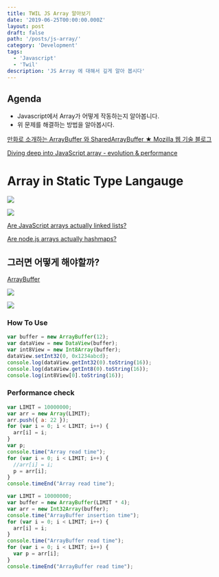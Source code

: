 ```yaml
---
title: TWIL JS Array 알아보기
date: '2019-06-25T00:00:00.000Z'
layout: post
draft: false
path: '/posts/js-array/'
category: 'Development'
tags:
  - 'Javascript'
  - 'Twil'
description: 'JS Array 에 대해서 깊게 알아 봅시다'
---
```


## Agenda

- Javascript에서 Array가 어떻게 작동하는지 알아봅니다.
- 위 문제를 해결하는 방법을 알아봅시다.

[만화로 소개하는 ArrayBuffer 와 SharedArrayBuffer ★ Mozilla 웹 기술 블로그](http://hacks.mozilla.or.kr/2017/11/a-cartoon-intro-to-arraybuffers-and-sharedarraybuffers/)

[Diving deep into JavaScript array - evolution & performance](http://voidcanvas.com/javascript-array-evolution-performance/)

# Array in Static Type Langauge

![](https://beginnersbook.com/wp-content/uploads/2014/01/c-arrays.png)

![](https://cdn-images-1.medium.com/max/1600/1*LNVzJWoJlVafWC4qIMJPBw.png)

[Are JavaScript arrays actually linked lists?](https://stackoverflow.com/questions/7069250/are-javascript-arrays-actually-linked-lists)

[Are node.js arrays actually hashmaps?](https://stackoverflow.com/questions/23610105/are-node-js-arrays-actually-hashmaps)

## 그러면 어떻게 해야할까?

[ArrayBuffer](https://developer.mozilla.org/ko/docs/Web/JavaScript/Reference/Global_Objects/ArrayBuffer)

![](https://hacks.mozilla.org/files/2017/06/02_03-768x580.png)

![](https://hacks.mozilla.org/files/2017/06/02_07-768x403.png)

### How To Use

```js
var buffer = new ArrayBuffer(12);
var dataView = new DataView(buffer);
var int8View = new Int8Array(buffer);
dataView.setInt32(0, 0x1234abcd);
console.log(dataView.getInt32(0).toString(16));
console.log(dataView.getInt8(0).toString(16));
console.log(int8View[0].toString(16));
```

### Performance check

```js
var LIMIT = 10000000;
var arr = new Array(LIMIT);
arr.push({ a: 22 });
for (var i = 0; i < LIMIT; i++) {
  arr[i] = i;
}
var p;
console.time("Array read time");
for (var i = 0; i < LIMIT; i++) {
  //arr[i] = i;
  p = arr[i];
}
console.timeEnd("Array read time");

var LIMIT = 10000000;
var buffer = new ArrayBuffer(LIMIT * 4);
var arr = new Int32Array(buffer);
console.time("ArrayBuffer insertion time");
for (var i = 0; i < LIMIT; i++) {
  arr[i] = i;
}
console.time("ArrayBuffer read time");
for (var i = 0; i < LIMIT; i++) {
  var p = arr[i];
}
console.timeEnd("ArrayBuffer read time");
```
